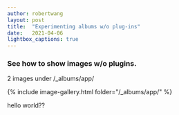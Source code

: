 ```yaml
---
author: robertwang
layout: post
title:  "Experimenting albums w/o plug-ins"
date:   2021-04-06
lightbox_captions: true
---
```



### See how to show images w/o plugins.
2 images under /_albums/app/

{% include image-gallery.html folder="/_albums/app/" %}

hello world??